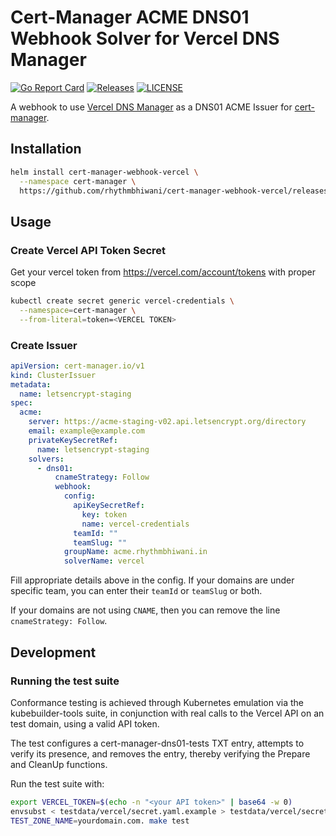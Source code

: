 # Cert-Manager ACME DNS01 Webhook Solver for Vercel DNS Manager

[![Go Report Card](https://goreportcard.com/badge/github.com/rhythmbhiwani/cert-manager-webhook-vercel)](https://goreportcard.com/report/github.com/rhythmbhiwani/cert-manager-webhook-vercel)
[![Releases](https://img.shields.io/github/v/release/rhythmbhiwani/cert-manager-webhook-vercel?include_prereleases)](https://github.com/rhythmbhiwani/cert-manager-webhook-vercel/releases)
[![LICENSE](https://img.shields.io/github/license/rhythmbhiwani/cert-manager-webhook-vercel)](https://github.com/rhythmbhiwani/cert-manager-webhook-vercel/blob/master/LICENSE)

A webhook to use [Vercel DNS Manager](https://vercel.com/docs/projects/domains) as a DNS01
ACME Issuer for [cert-manager](https://github.com/jetstack/cert-manager).

## Installation

```bash
helm install cert-manager-webhook-vercel \
  --namespace cert-manager \
  https://github.com/rhythmbhiwani/cert-manager-webhook-vercel/releases/download/latest/cert-manager-webhook-vercel-v1.0.1.tgz
```

## Usage

### Create Vercel API Token Secret

Get your vercel token from https://vercel.com/account/tokens with proper scope

```bash
kubectl create secret generic vercel-credentials \
  --namespace=cert-manager \
  --from-literal=token=<VERCEL TOKEN>
```

### Create Issuer

```yaml
apiVersion: cert-manager.io/v1
kind: ClusterIssuer
metadata:
  name: letsencrypt-staging
spec:
  acme:
    server: https://acme-staging-v02.api.letsencrypt.org/directory
    email: example@example.com
    privateKeySecretRef:
      name: letsencrypt-staging
    solvers:
      - dns01:
          cnameStrategy: Follow
          webhook:
            config:
              apiKeySecretRef:
                key: token
                name: vercel-credentials
              teamId: ""
              teamSlug: ""
            groupName: acme.rhythmbhiwani.in
            solverName: vercel
```

Fill appropriate details above in the config. If your domains are under specific team, you can enter their `teamId` or `teamSlug` or both.

If your domains are not using `CNAME`, then you can remove the line `cnameStrategy: Follow`.

## Development

### Running the test suite

Conformance testing is achieved through Kubernetes emulation via the
kubebuilder-tools suite, in conjunction with real calls to the Vercel API on an
test domain, using a valid API token.

The test configures a cert-manager-dns01-tests TXT entry, attempts to verify its
presence, and removes the entry, thereby verifying the Prepare and CleanUp
functions.

Run the test suite with:

```bash
export VERCEL_TOKEN=$(echo -n "<your API token>" | base64 -w 0)
envsubst < testdata/vercel/secret.yaml.example > testdata/vercel/secret.yaml
TEST_ZONE_NAME=yourdomain.com. make test
```
